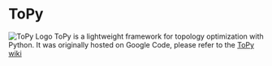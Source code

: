 # ToPy

![ToPy Logo](https://cloud.githubusercontent.com/assets/14232913/16171741/64c6665c-3577-11e6-868c-c86f3520c594.png)
ToPy is a lightweight framework for topology optimization with Python. It was originally hosted on Google Code, please refer to the [ToPy wiki](https://github.com/williamhunter/topy/wiki)
